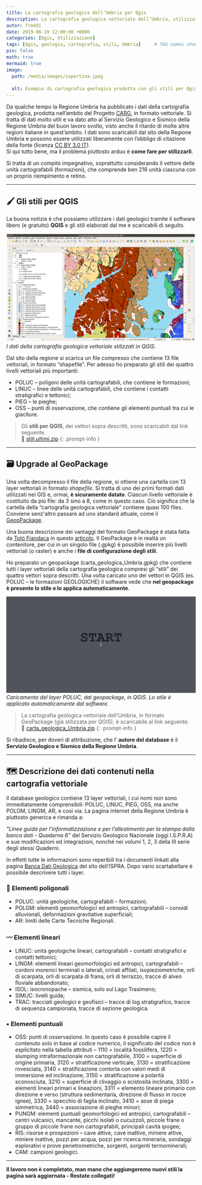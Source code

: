 ```yaml
---
title: La cartografia geologica dell’Umbria per Qgis
description: La cartografia geologica vettoriale dell’Umbria, stilizzata per Qgis e impacchettata in un geopackage
autor: freddi
date: 2019-06-19 12:00:00 +0000
categories: [Qgis, Stilizzazione]
tags: [Qgis, geologia, cartografia, stili, Umbria]     # TAG names should always be lowercase
pin: false
math: true
mermaid: true
image:
  path: /media/images/copertina.jpeg
  
  alt: Esempio di cartografia geologica prodotta con gli stili per Qgis
---
```


Da qualche tempo la Regione Umbria ha pubblicato i dati della cartografia geologica, prodotta nell’ambito del Progetto [CARG](https://www.isprambiente.gov.it/it/progetti/cartella-progetti-in-corso/suolo-e-territorio-1/progetto-carg-cartografia-geologica-e-geotematica), in formato vettoriale. Si tratta di dati molto utili e va dato atto al Servizio Geologico e Sismico della Regione Umbria del buon lavoro svolto, visto anche il ritardo di molte altre regioni italiane in quest’ambito.
I dati sono scaricabili dal sito della Regione Umbria e possono essere utilizzati liberamente con l’obbligo di citazione della fonte (licenza [CC BY 3.0 IT](https://creativecommons.org/licenses/by/3.0/it/)).  
Si qui tutto bene, ma il problema piuttosto arduo è **come fare per stilizzarli**.

Si tratta di un compito impegnativo, soprattutto considerando il vettore delle unità cartografabili (formazioni), che comprende ben 216 unità ciascuna con un proprio riempimento e retino.

---

## 🖌️ Gli stili per QGIS

La buona notizia è che possiamo utilizzare i dati geologici tramite il software libero (e gratuito) **QGIS** e gli stili elaborati dal me e scaricabili di seguito.

![esempio di cartogarfia nel programma](/media/images/schermataQGIS.png) _I dati della cartografia geologica vettoriale stilizzati in QGIS._

Dal sito della regione si scarica un file compresso che contiene 13 file vettoriali, in formato “shapefile”. Per adesso ho preparato gli stili dei quattro livelli vettoriali più importanti:

* POLUC – poligoni delle unità cartografabili, che contiene le formazioni;
* LINUC – linee delle unità cartografabili, che contiene i contatti stratigrafici e tettonici;
* PIEG – le pieghe;
* OSS – punti di osservazione, che contiene gli elementi puntuali tra cui le giaciture.

> Gli **stili per QGIS**, dei vettori sopra descritti, sono scaricabili dal link seguente.  
> 🔘  [stili.ultimi.zip](https://github.com/Freddi-kru/Cartografia_geol_UMB/blob/master/stili_ultimi.zip?raw=true)
{: .prompt-info }
---

## 🗃️ Upgrade al GeoPackage

Una volta decompresso il file della regione, si ottiene una cartella con 13 layer vettoriali in formato _shapefile_. Si tratta di uno dei primi formati dati utilizzati nei GIS e, ormai, **è sicuramente datato**.
Ciascun livello vettoriale è costituito da più file: da 3 sino a 8, come in questo caso. Ciò significa che la cartella della “cartografia geologica vettoriale” contiene quasi 100 files.  
Conviene senz'altro passare ad uno standard attuale, come il [GeopPackage](http://www.geopackage.org/).

Una buona descrizione dei vantaggi del formato GeoPackage è stata fatta da [Totò Fiandaca](https://pigrecoinfinito.com/) in questo [articolo](https://pigrecoinfinito.com/2018/04/08/qgis-e-il-formato-geopackage/).
Il GeoPackage è in realtà un contenitore, per cui in un singolo file (.gpkg) è possibile inserire più livelli vettoriali (o raster) e anche i **file di configurazione degli stili**.

Ho preparato un geopackage (carta_geologica_Umbria.gpkg) che contiene tutti i layer vettoriali della cartografia geologica compresi gli “stili” dei quattro vettori sopra descritti.
Una volta caricato uno dei vettori in QGIS (es. POLUC – le formazioni GEOLOGICHE) il software vede che **nel geopackage è presente lo stile e lo applica automaticamente**. 

![gif con stilizzazione automatica del layer POLUC](/media/images/stilizzazione_automatica.gif)
_Caricamento del layer POLUC, dal geopackage, in QGIS. Lo stile è applicato automaticamente dal software._

> La cartografia geologica vettoriale dell’Umbria, in formato GeoPackage (già stilizzata per QGIS), è scaricabile al link seguente.  
> 🔘  [carta_geologica_Umbria.zip](https://www.onegis.it/wp/wp-content/uploads/2019/06/carta_geologica_Umbria.zip)
{: .prompt-info }

Si ribadisce, per doveri di attribuzione, che l’ **autore del database** è il **Servizio Geologico e Sismico della Regione Umbria**.

---
## 🗺️ Descrizione dei dati contenuti nella cartografia vettoriale

Il database geologico contiene 13 layer vettoriali, i cui nomi non sono immediatamente comprensibili: POLUC, LINUC, PIEG, OSS, ma anche POLGM, LINGM, AR, e così via. La pagina internet della Regione Umbria è piuttosto generica e rimanda a:

_"Linee guida per l’informatizzazione e per l’allestimento per la stampa dalla banca dati - Quaderno 6”_ del Servizio Geologico Nazionale (oggi I.S.P.R.A) e sue modificazioni ed integrazioni, nonché nei volumi 1, 2, 3 della III serie degli stessi Quaderni.

In effetti tutte le informazioni sono reperibili tra i documenti linkati alla pagina [Banca Dati Geologica](https://www.isprambiente.gov.it/it/progetti/cartella-progetti-in-corso/suolo-e-territorio-1/progetto-carg-cartografia-geologica-e-geotematica/banca-dati-geologica) del sito dell’ISPRA. Dopo vario scartabellare è possibile descrivere tutti i layer.

### 🔲 Elementi poligonali

* POLUC: unità geologiche, cartografabili – formazioni;
* POLGM: elementi geomorfologici ed antropici, cartografabili – conoidi alluvionali, deformazioni gravitative superficiali;
* AR: limiti delle Carte Tecniche Regionali.

### 〰️ Elementi lineari

* LINUC: unità geologiche lineari, cartografabili – contatti stratigrafici e contatti tettonici;
* LINGM: elementi lineari geomorfologici ed antropici, cartografabili – cordoni morenici terminali o laterali, crinali affilati, isopieziometriche, orli di scarpata, orli di scarpata di frana, orli di terrazzo, tracce di alveo fluviale abbandonato;
* ISOL: isocronopache – sismica, solo sul Lago Trasimeno;
* SIMUC: livelli guida;
* TRAC: tracciati geologici e geofisici – tracce di log stratigrafico, tracce di sequenza campionata, tracce di sezione geologica.

### ▪️ Elementi puntuali

* OSS: punti di osservazione. In questo caso è possibile capire il contenuto solo in base al codice numerico, il significato del codice non è esplicitato nella tabella attributi – 1110 = località fossilifera, 1220 = slumping intraformazionale non cartografabile, 3100 = superficie di origine primaria, 3120 = stratificazione verticale, 3130 = stratificazione rovesciata, 3140 = stratificazione contorta con valori medi di immersione ed inclinazione, 3150 = stratificazione a polarità sconosciuta, 3210 = superficie di clivaggio o scistosità inclinata, 3300 = elementi lineari primari e lineazioni, 3311 = elemento lineare primario con direzione e verso (struttura sedimentaria, direzione di flusso in rocce ignee), 3330 = specchio di faglia inclinato, 3410 = asse di piega simmetrica, 3440 = associazione di pieghe minori;
* PUNGM: elementi puntuali geomorfologici ed antropici, cartografabili – centri vulcanici, mancante, picchi isolati o cucuzzoli, piccole frane o gruppo di piccole frane non cartografabili, principali cavità ipogee;
* RIS: risorse e prospezioni – cave attive, cave inattive, miniere attive, miniere inattive, pozzi per acqua, pozzi per ricerca mineraria, sondaggi esplorativi o prove penetrometriche, sorgenti, sorgenti termominerali;
* CAM: campioni geologici.

---

**Il lavoro non è completato, man mano che aggiungeremo nuovi stili la pagina sarà aggiornata - Restate collegati!** 
